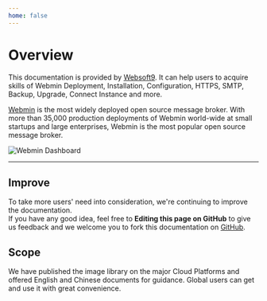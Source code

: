 ```yaml
---
home: false
---
```


# Overview

This documentation is provided by [Websoft9](https://www.websoft9.com/). It can help users to acquire skills of Webmin Deployment, Installation, Configuration, HTTPS, SMTP, Backup, Upgrade, Connect Instance and more.

[Webmin](https://webmin-server.apache.org/) is the most widely deployed open source message broker. With more than 35,000 production deployments of Webmin world-wide at small startups and large enterprises, Webmin is the most popular open source message broker.

![Webmin Dashboard](https://libs.websoft9.com/Websoft9/DocsPicture/en/webmin/webmin-dashboard-websoft9.png)

---

## Improve

To take more users' need into consideration, we're continuing to improve the documentation.  
If you have any good idea, feel free to **Editing this page on GitHub** to give us feedback and we welcome you to fork this documentation on [GitHub](https://github.com/Websoft9/ansible-webmin).

## Scope

We have published the image library on the major Cloud Platforms and offered English and Chinese documents for guidance. Global users can get and use it with great convenience.
